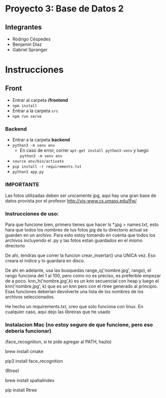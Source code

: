# Proyecto 3: Base de Datos 2

## Integrantes
* Rodrigo Céspedes
* Benjamín Díaz
* Gabriel Spranger

# Instrucciones

## Front
* Entrar al carpeta **/frontend**
* `npm install`
* Entrar a la carpeta `src`
* `npm run serve`

### Backend
* Entrar a la carpeta **backend**
* `python3 -m venv env`
  * En caso de error, correr `apt-get install python3-venv` y luego `python3 -m venv env`
* `source env/bin/activate`
* `pip install -r requirements.txt`
* `python3 app.py`

### IMPORTANTE
Las fotos utilizadas deben ser unicamente jpg, aqui hay una gran base de datos provista por el profesor http://vis-www.cs.umass.edu/lfw/

### Instrucciones de uso:
Para que funcione bien, primero tienes que hacer ls *.jpg > names.txt,
esto hara que todos los nombres de tus fotos jpg de tu directorio actual se guarden
en un archivo. Para esto estoy tomando en cuenta que todos los archivos incluyendo el .py
y las fotos estan guardados en el mismo directorio

De ahi, tendras que correr la funcion crear_insertar() una UNICA vez. Eso creara
el indice y lo guardara en disco.

De ahi en adelante, usa las busquedas range_q('nombre.jpg', rango), el rango funciona del 1 al 100, pero 
como no es preciso, es preferible empezar de a poco. knn_h('nombre.jpg',k) es un knn secuencial con heap
y luego el knn('nombre.jpg', k) que es un knn pero con el rtree generado al principio. Esas funciones
deberian devolverte una lista de los nombres de los archivos seleccionados.

He hecho un requirements.txt, creo que solo funciona con linux. En cualquier caso, aqui dejo las libreiras que he usado

### Instalacion Mac (no estoy seguro de que funcione, pero eso deberia funcionar)

(face_recognition, si te pide agregar al PATH, hazlo)

brew install cmake

pip3 install face_recognition

(Rtree)

brew install spatialindex

pip install Rtree
